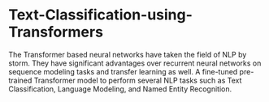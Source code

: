 # Text-Classification-using-Transformers

The Transformer based neural networks have taken the field of NLP by storm. They have significant advantages over recurrent neural networks on sequence modeling tasks and transfer learning as well. A fine-tuned pre-trained Transformer model to perform several NLP tasks such as Text Classification, Language Modeling, and Named Entity Recognition.
